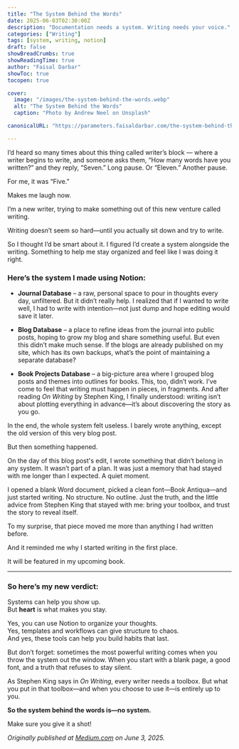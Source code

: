 ```yaml
---
title: "The System Behind the Words"
date: 2025-06-03T02:30:00Z
description: "Documentation needs a system. Writing needs your voice."
categories: ["Writing"]
tags: [system, writing, notion]
draft: false
showBreadCrumbs: true
showReadingTime: true
author: "Faisal Darbar"
showToc: true
tocopen: true

cover:
  image: "/images/the-system-behind-the-words.webp"
  alt: "The System Behind the Words"
  caption: "Photo by Andrew Neel on Unsplash"

canonicalURL: "https://parameters.faisaldarbar.com/the-system-behind-the-words-b49bb757b929"

---
```


I’d heard so many times about this thing called writer’s block — where a writer begins to write, and someone asks them, “How many words have you written?” and they reply, “Seven.” Long pause. Or “Eleven.” Another pause.

For me, it was “Five.”

Makes me laugh now.

I’m a new writer, trying to make something out of this new venture called writing.

Writing doesn’t seem so hard—until you actually sit down and try to write.

So I thought I’d be smart about it. I figured I’d create a system alongside the writing. Something to help me stay organized and feel like I was doing it right. 

### Here’s the system I made using Notion:

- **Journal Database** – a raw, personal space to pour in thoughts every day, unfiltered. But it didn’t really help. I realized that if I wanted to write well, I had to write with intention—not just dump and hope editing would save it later.

- **Blog Database** – a place to refine ideas from the journal into public posts, hoping to grow my blog and share something useful. But even this didn’t make much sense. If the blogs are already published on my site, which has its own backups, what’s the point of maintaining a separate database?

- **Book Projects Database** – a big-picture area where I grouped blog posts and themes into outlines for books. This, too, didn’t work. I’ve come to feel that writing must happen in pieces, in fragments. And after reading *On Writing* by Stephen King, I finally understood: writing isn’t about plotting everything in advance—it’s about discovering the story as you go.

In the end, the whole system felt useless. I barely wrote anything, except the old version of this very blog post.

But then something happened.

On the day of this blog post's edit, I wrote something that didn’t belong in any system. It wasn’t part of a plan. It was just a memory that had stayed with me longer than I expected. A quiet moment.

I opened a blank Word document, picked a clean font—Book Antiqua—and just started writing. No structure. No outline. Just the truth, and the little advice from Stephen King that stayed with me: bring your toolbox, and trust the story to reveal itself.

To my surprise, that piece moved me more than anything I had written before.

And it reminded me why I started writing in the first place.

It will be featured in my upcoming book.

---

### So here’s my new verdict:

Systems can help you show up.  
But **heart** is what makes you stay.

Yes, you can use Notion to organize your thoughts.  
Yes, templates and workflows can give structure to chaos.  
And yes, these tools can help you build habits that last.

But don’t forget: sometimes the most powerful writing comes when you throw the system out the window. When you start with a blank page, a good font, and a truth that refuses to stay silent.

As Stephen King says in *On Writing*, every writer needs a toolbox. But what you put in that toolbox—and when you choose to use it—is entirely up to you.

**So the system behind the words is—no system.**

Make sure you give it a shot!

*Originally published at <a href="https://parameters.faisaldarbar.com/the-system-behind-the-words-b49bb757b929" target="_blank" rel="noopener">Medium.com</a> on June 3, 2025.*